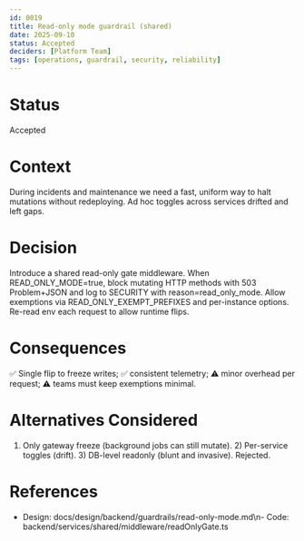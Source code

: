 ```yaml
---
id: 0019
title: Read-only mode guardrail (shared)
date: 2025-09-10
status: Accepted
deciders: [Platform Team]
tags: [operations, guardrail, security, reliability]
---
```


# Status
Accepted

# Context
During incidents and maintenance we need a fast, uniform way to halt mutations without redeploying. Ad hoc toggles across services drifted and left gaps.

# Decision
Introduce a shared read-only gate middleware. When READ_ONLY_MODE=true, block mutating HTTP methods with 503 Problem+JSON and log to SECURITY with reason=read_only_mode. Allow exemptions via READ_ONLY_EXEMPT_PREFIXES and per-instance options. Re-read env each request to allow runtime flips.

# Consequences
✅ Single flip to freeze writes; ✅ consistent telemetry; ⚠️ minor overhead per request; ⚠️ teams must keep exemptions minimal.

# Alternatives Considered
1) Only gateway freeze (background jobs can still mutate). 2) Per-service toggles (drift). 3) DB-level readonly (blunt and invasive). Rejected.

# References
- Design: docs/design/backend/guardrails/read-only-mode.md\n- Code: backend/services/shared/middleware/readOnlyGate.ts
